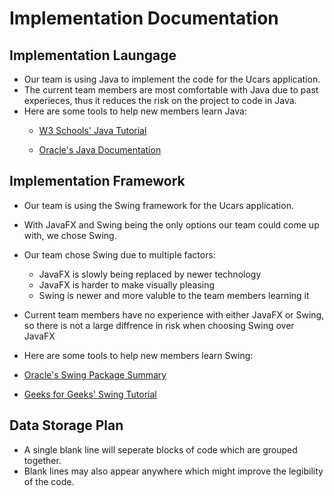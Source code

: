 # Implementation Documentation

## Implementation Laungage
- Our team is using Java to implement the code for the Ucars application.
- The current team members are most comfortable with Java due to past experieces, thus it reduces the risk on the project to code in Java.
- Here are some tools to help new members learn Java:
  - [W3 Schools' Java Tutorial]
    
    [W3 Schools' Java Tutorial]: <https://www.w3schools.com/java/>
    
  - [Oracle's Java Documentation]
    
    [Oracle's Java Documentation]: <https://docs.oracle.com/en/java/>
    
## Implementation Framework
- Our team is using the Swing framework for the Ucars application. 
- With JavaFX and Swing being the only options our team could come up with, we chose Swing.
- Our team chose Swing due to multiple factors:
  - JavaFX is slowly being replaced by newer technology 
  - JavaFX is harder to make visually pleasing
  - Swing is newer and more valuble to the team members learning it
- Current team members have no experience with either JavaFX or Swing, so there is not a large diffrence in risk when choosing Swing over JavaFX
-  Here are some tools to help new members learn Swing:
  - [Oracle's Swing Package Summary]
    
    [Oracle's Swing Package Summary]: <https://docs.oracle.com/javase%2F7%2Fdocs%2Fapi%2F%2F/javax/swing/package-summary.html>
    
  - [Geeks for Geeks' Swing Tutorial]
    
    [Geeks for Geeks' Swing Tutorial]: <https://www.geeksforgeeks.org/introduction-to-java-swing/>
## Data Storage Plan
- A single blank line will seperate blocks of code which are grouped together.
- Blank lines may also appear anywhere which might improve the legibility of the code.

